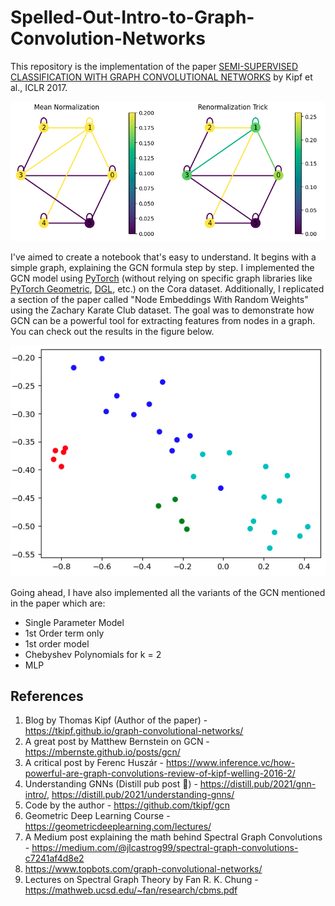 # Spelled-Out-Intro-to-Graph-Convolution-Networks

This repository is the implementation of the paper [SEMI-SUPERVISED CLASSIFICATION WITH GRAPH CONVOLUTIONAL NETWORKS](https://arxiv.org/abs/1609.02907) by Kipf et al., ICLR 2017. 

![Renormalization Trick](Images/GCN_Cover.JPG)

I've aimed to create a notebook that's easy to understand. It begins with a simple graph, explaining the GCN formula step by step. I implemented the GCN model using [PyTorch](https://pytorch.org) (without relying on specific graph libraries like [PyTorch Geometric](https://pytorch-geometric.readthedocs.io/en/latest/), [DGL](https://www.dgl.ai), etc.) on the Cora dataset. Additionally, I replicated a section of the paper called "Node Embeddings With Random Weights" using the Zachary Karate Club dataset. The goal was to demonstrate how GCN can be a powerful tool for extracting features from nodes in a graph. You can check out the results in the figure below.

![GCN Power](Images/GCN_Power.JPG)

Going ahead, I have also implemented all the variants of the GCN mentioned in the paper which are:
- Single Parameter Model
- 1st Order term only
- 1st order model
- Chebyshev Polynomials for k = 2
- MLP

## References
1. Blog by Thomas Kipf (Author of the paper) - https://tkipf.github.io/graph-convolutional-networks/
2. A great post by Matthew Bernstein on GCN - https://mbernste.github.io/posts/gcn/
3. A critical post by Ferenc Huszár - https://www.inference.vc/how-powerful-are-graph-convolutions-review-of-kipf-welling-2016-2/
4. Understanding GNNs (Distill pub post 🙏) - https://distill.pub/2021/gnn-intro/, https://distill.pub/2021/understanding-gnns/
5. Code by the author - https://github.com/tkipf/gcn
6. Geometric Deep Learning Course - https://geometricdeeplearning.com/lectures/
7. A Medium post explaining the math behind Spectral Graph Convolutions - https://medium.com/@jlcastrog99/spectral-graph-convolutions-c7241af4d8e2
8. https://www.topbots.com/graph-convolutional-networks/
9. Lectures on Spectral Graph Theory by Fan R. K. Chung - https://mathweb.ucsd.edu/~fan/research/cbms.pdf
